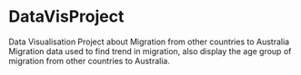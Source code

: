# DataVisProject
Data Visualisation Project about Migration from other countries to Australia
Migration data used to find trend in migration, also display the age group of migration from other countries to Australia.
